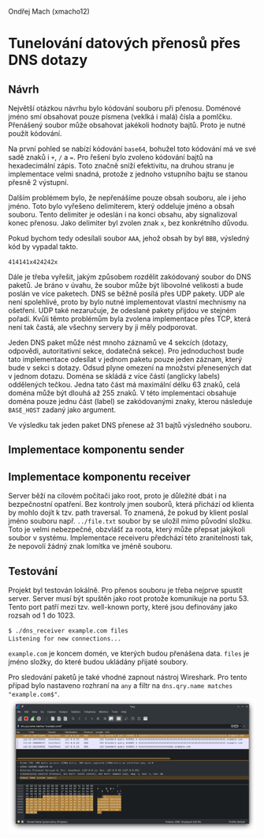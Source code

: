 Ondřej Mach (xmacho12)  

# Tunelování datových přenosů přes DNS dotazy

## Návrh

Největší otázkou návrhu bylo kódování souboru při přenosu.
Doménové jméno smí obsahovat pouze písmena (veklká i malá) čísla a pomlčku.
Přenášený soubor může obsahovat jakékoli hodnoty bajtů.
Proto je nutné použít kódování.

Na první pohled se nabízí kódování `base64`, bohužel toto kódování má ve své sadě znaků i `+`, `/` a `=`.
Pro řešení bylo zvoleno kódování bajtů na hexadecimální zápis.
Toto značně sníží efektivitu, na druhou stranu je implementace velmi snadná, protože z jednoho vstupního bajtu se stanou přesně 2 výstupní.

Dalším problémem bylo, že nepřenášíme pouze obsah souboru, ale i jeho jméno. 
Toto bylo vyřešeno delimiterem, který oddeluje jméno a obsah souboru. 
Tento delimiter je odeslán i na konci obsahu, aby signalizoval konec přenosu. 
Jako delimiter byl zvolen znak `x`, bez konkrétního důvodu.

Pokud bychom tedy odesílali soubor `AAA`, jehož obsah by byl `BBB`,
výsledný kód by vypadal takto.

```
414141x424242x
```

Dále je třeba vyřešit, jakým způsobem rozdělit zakódovaný soubor do DNS paketů.
Je bráno v úvahu, že soubor může být libovolné velikosti a bude poslán ve více paketech.
DNS se běžně posílá přes UDP pakety.
UDP ale není spolehlivé, proto by bylo nutné implementovat vlastní mechnismy na ošetření. 
UDP také nezaručuje, že odeslané pakety přijdou ve stejném pořadí. 
Kvůli těmto problémům byla zvolena implementace přes TCP, která není tak častá, ale všechny servery by ji měly podporovat. 

Jeden DNS paket může nést mnoho záznamů ve 4 sekcích (dotazy, odpovědi, autoritativní sekce, dodatečná sekce).
Pro jednoduchost bude tato implementace odesílat v jednom paketu pouze jeden záznam, který bude v sekci s dotazy.
Odsud plyne omezení na množství přenesených dat v jednom dotazu.
Doména se skládá z více částí (anglicky labels) oddělených tečkou. 
Jedna tato část má maximální délku 63 znaků, celá doména může být dlouhá až 255 znaků.
V této implementaci obsahuje doména pouze jednu část (label) se zakódovanými znaky, kterou následuje `BASE_HOST` zadaný jako argument.

Ve výsledku tak jeden paket DNS přenese až 31 bajtů výsledného souboru.
 
## Implementace komponentu sender



## Implementace komponentu receiver

Server běží na cílovém počítači jako root, proto je důležité dbát i na bezpečnostní opatření.
Bez kontroly jmen souborů, která přichází od klienta by mohlo dojít k tzv. path traversal.
To znamená, že pokud by klient poslal jméno souboru např. `../file.txt` soubor by se uložil mimo původní složku.
Toto je velmi nebezpečné, obzvlášť za roota, který může přepsat jakýkoli soubor v systému.
Implementace receiveru předchází této zranitelnosti tak, že nepovolí žádný znak lomítka ve jméně souboru.

## Testování

Projekt byl testován lokálně.
Pro přenos souboru je třeba nejprve spustit server.
Server musí být spuštěn jako root protože komunikuje na portu 53.
Tento port patří mezi tzv. well-known porty, které jsou definovány jako rozsah od 1 do 1023.

```
$ ./dns_receiver example.com files
Listening for new connections...
```

`example.com` je koncem domén, ve kterých budou přenášena data. 
`files` je jméno složky, do které budou ukládány přijaté soubory.

Pro sledování paketů je také vhodné zapnout nástroj Wireshark.
Pro tento případ bylo nastaveno rozhraní na `any` a filtr na `dns.qry.name matches "example.com$"`.
![Captured DNS packets in Wireshark](img/wireshark1.png)

